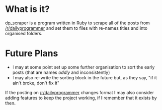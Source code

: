 # What is it?

dp_scraper is a program written in Ruby to scrape all of the posts from [/r/dailyprogrammer](www.reddit.com/r/dailyprogrammer) and set them to files with re-names titles and into organised folders.

# Future Plans

* I may at some point set up some further organisation to sort the early posts (that are names *oddly* and inconsistently)
* I may also re-write the sorting block in the future but, as they say, "if it ain't broke, don't fix it"

If the posting on [/r/dailyprogrammer](www.reddit.com/r/dailyprogrammer) changes format I may also consider adding features to keep the project working, if I remember that it exists by then.
